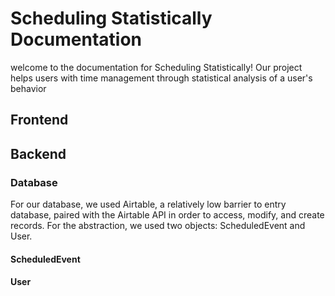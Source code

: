 <h1>Scheduling Statistically Documentation</h1>

<p>welcome to the documentation for Scheduling Statistically! Our project helps users with time management through statistical analysis of a user's behavior</p>

<h2>Frontend</h2>

<h2>Backend</h2>

<h3>Database</h3>
For our database, we used Airtable, a relatively low barrier to entry database, paired with the Airtable API in order to access, modify, and create records. For the abstraction, we used two objects: ScheduledEvent and User.
<h4>ScheduledEvent</h4>
<h4>User</h4>
